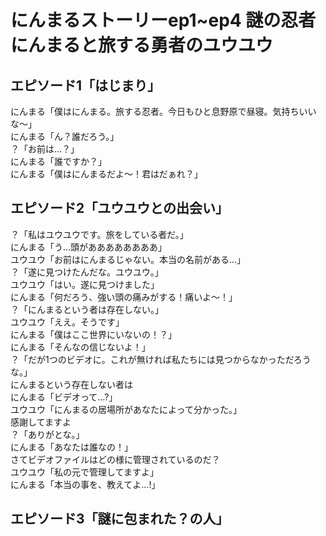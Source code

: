 # にんまるストーリーep1~ep4 謎の忍者にんまると旅する勇者のユウユウ
## エピソード1「はじまり」
にんまる「僕はにんまる。旅する忍者。今日もひと息野原で昼寝。気持ちいいな〜」  
にんまる「ん？誰だろう。」  
？「お前は…？」  
にんまる「誰ですか？」  
にんまる「僕はにんまるだよ〜！君はだぁれ？」  
## エピソード2「ユウユウとの出会い」
？「私はユウユウです。旅をしている者だ。」  
にんまる「う…頭がああああああああ」  
ユウユウ「お前はにんまるじゃない。本当の名前がある…」  
？「遂に見つけたんだな。ユウユウ。」  
ユウユウ「はい。遂に見つけました」  
にんまる「何だろう、強い頭の痛みがする！痛いよ〜！」  
？「にんまるという者は存在しない。」  
ユウユウ「ええ。そうです」   
にんまる「僕はここ世界にいないの！？」  
にんまる「そんなの信じないよ！」  
？「だが1つのビデオに。これが無ければ私たちには見つからなかっただろうな。」  
にんまるという存在しない者は  
にんまる「ビデオって...?」  
ユウユウ「にんまるの居場所があなたによって分かった。」  
感謝してますよ  
？「ありがとな。」  
にんまる「あなたは誰なの！」  
さてビデオファイルはどの様に管理されているのだ？  
ユウユウ「私の元で管理してますよ」  
にんまる「本当の事を、教えてよ...!」  
## エピソード3「謎に包まれた？の人」
